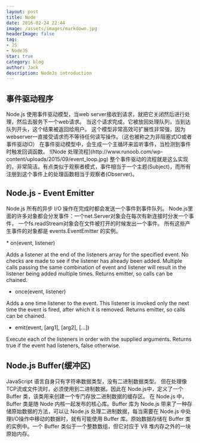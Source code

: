 ```yaml
---
layout: post
title: Node
date: 2016-02-24 22:44
image: /assets/images/markdown.jpg
headerImage: false
tag:
- JS
- NodeJS
star: true
category: blog
author: Jack
description: NodeJs introduction
---
```


## 事件驱动程序

<p>Node.js 使用事件驱动模型，当web server接收到请求，就把它关闭然后进行处理，然后去服务下一个web请求。
当这个请求完成，它被放回处理队列，当到达队列开头，这个结果被返回给用户。
这个模型非常高效可扩展性非常强，因为webserver一直接受请求而不等待任何读写操作。（这也被称之为非阻塞式IO或者事件驱动IO）
在事件驱动模型中，会生成一个主循环来监听事件，当检测到事件时触发回调函数。
![Node 处理流程](http://www.runoob.com/wp-content/uploads/2015/09/event_loop.jpg)
整个事件驱动的流程就是这么实现的，非常简洁。有点类似于观察者模式，事件相当于一个主题(Subject)，而所有注册到这个事件上的处理函数相当于观察者(Observer)。
</p>


## Node.js - Event Emitter

<p>
Node.js 所有的异步 I/O 操作在完成时都会发送一个事件到事件队列。
Node.js里面的许多对象都会分发事件：一个net.Server对象会在每次有新连接时分发一个事件， 一个fs.readStream对象会在文件被打开的时候发出一个事件。 所有这些产生事件的对象都是 events.EventEmitter 的实例。
</p>
* on(event, listener)
<p>
Adds a listener at the end of the listeners array for the specified event. No checks are made to see if the listener has already been added. Multiple calls passing the same combination of event and listener will result in the listener being added multiple times. Returns emitter, so calls can be chained.
</p>

* once(event, listener)
<p>
Adds a one time listener to the event. This listener is invoked only the next time the event is fired, after which it is removed. Returns emitter, so calls can be chained.
</p>

* emit(event, [arg1], [arg2], [...])
<p>
Execute each of the listeners in order with the supplied arguments. Returns true if the event had listeners, false otherwise.
</p>

## Node.js Buffer(缓冲区)
<p>
JavaScript 语言自身只有字符串数据类型，没有二进制数据类型。
但在处理像TCP流或文件流时，必须使用到二进制数据。因此在 Node.js中，定义了一个 Buffer 类，该类用来创建一个专门存放二进制数据的缓存区。
在 Node.js 中，Buffer 类是随 Node 内核一起发布的核心库。Buffer 库为 Node.js 带来了一种存储原始数据的方法，可以让 Node.js 处理二进制数据，每当需要在 Node.js 中处理I/O操作中移动的数据时，就有可能使用 Buffer 库。原始数据存储在 Buffer 类的实例中。一个 Buffer 类似于一个整数数组，但它对应于 V8 堆内存之外的一块原始内存。
</p>

